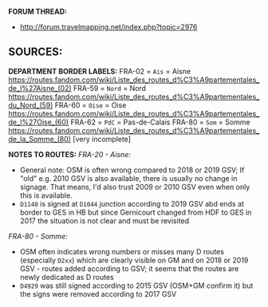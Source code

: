 ﻿**FORUM THREAD:**
- http://forum.travelmapping.net/index.php?topic=2976


**SOURCES:**
- 

**DEPARTMENT BORDER LABELS:**
FRA-02 = `Ais` = Aisne
   https://routes.fandom.com/wiki/Liste_des_routes_d%C3%A9partementales_de_l%27Aisne_(02)
FRA-59 = `Nord` = Nord
   https://routes.fandom.com/wiki/Liste_des_routes_d%C3%A9partementales_du_Nord_(59)
FRA-60 = `Oise` = Oise
   https://routes.fandom.com/wiki/Liste_des_routes_d%C3%A9partementales_de_l%27Oise_(60)
FRA-62 = `PdC` = Pas-de-Calais
FRA-80 = `Som` = Somme
   https://routes.fandom.com/wiki/Liste_des_routes_d%C3%A9partementales_de_la_Somme_(80) [very incomplete]

**NOTES TO ROUTES:**
*FRA-20 - Aisne:*
- General note: OSM is often wrong compared to 2018 or 2019 GSV; If "old" e.g. 2010 GSV is also available, there is usually no change in signage. That means, I'd also trust 2009 or 2010 GSV even when only this is available.
- `D1140` is signed at `D1044` junction according to 2019 GSV abd ends at border to GES in HB but since Gernicourt changed from HDF to GES in 2017 the situation is not clear and must be revisited

*FRA-80 - Somme:*
- OSM often indicates wrong numbers or misses many D routes (especially `D2xx`) which are clearly visible on GM and on 2018 or 2019 GSV - routes added according to GSV; it seems that the routes are newly dedicated as D routes
- `D4929` was still signed according to 2015 GSV (OSM+GM confirm it) but the signs were removed according to 2017 GSV